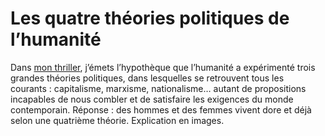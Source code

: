 # Les quatre théories politiques de l’humanité

Dans [mon thriller](https://tcrouzet.com/la-quatrieme-theorie/), j’émets l’hypothèque que l’humanité a expérimenté trois grandes théories politiques, dans lesquelles se retrouvent tous les courants : capitalisme, marxisme, nationalisme… autant de propositions incapables de nous combler et de satisfaire les exigences du monde contemporain. Réponse : des hommes et des femmes vivent dore et déjà selon une quatrième théorie. Explication en images.<span id="more-31642"></span>

<div class="iframe" id="iframe1"></div>